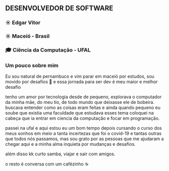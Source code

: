 ## DESENVOLVEDOR DE SOFTWARE 

### ☀️ Edgar Vitor

### ☀️ Maceió - Brasil

### 🎓 Ciência da Computação - UFAL 

### Um pouco sobre mim

Eu sou natural de pernambuco e vim parar em maceió por estudos, sou movido por desafios 🤠 e essa jornada para ser dev é meu maior e melhor desafio 

tenho um amor por tecnologia desde de pequeno, explorava o computador da minha mãe, do meu tio, de todo mundo que deixasse ele de bobeira.
buscava entender como as coisas eram feitas e ainda quando pequeno eu soube que existia uma faculdade que estudava esses tema
coloquei na cabeça que ia entrar em ciencia da computação e focar em programação. 

passei na ufal e aqui estou eu um bom tempo depois cursando o curso dos meus sonhos em meio a tanta incertezas que foi o covid-19
e tantas outras que todos nós passamos, mas sou grato por as pessoas que me ajudaram a chegar aqui e a minha alma inquieta por mudanças e desafios.

além disso kk curto samba, viajar e sair com amigos.

o resto é conversa com um cafézinho ☕

